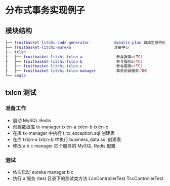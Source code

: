 # 分布式事务实现例子

## 模块结构
``` lua
├── fruitbasket-litchi-code-generator           mybatis-plus 自动生成代码
├── fruitbasket-litchi-eureka                   注册中心
├── txlcn
├   ├── fruitbasket-litchi-txlcn-a               参与服务a(TC)
├   ├── fruitbasket-litchi-txlcn-b               参与服务b(TC)
├   ├── fruitbasket-litchi-txlcn-c               参与服务c(TC)
├   ├── fruitbasket-litchi-txlcn-manager         事务协调服务(TM)
└── seata
```

## txlcn 测试

### 准备工作
 - 启动 MySQL Redis
 - 创建数据库 tx-manager txlcn-a txlcn-b txlcn-c
 - 在库 tx-manager 中执行 t_tx_exception.sql 创建表
 - 在库 txlcn-a txlcn-b 中执行 business_data.sql 创建表
 - 修改 a b c manager 四个服务的 MySQL Redis 配置
### 测试
 - 依次启动 eureka manager b c
 - 执行 a 服务 /test 目录下的测试类方法 LcnControllerTest TccControllerTest

 



